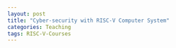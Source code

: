 ```yaml
---
layout: post
title: "Cyber-security with RISC-V Computer System"
categories: Teaching
tags: RISC-V-Courses
---
```

